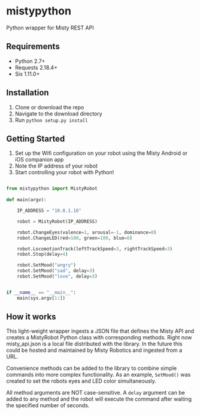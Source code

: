 # mistypython
Python wrapper for Misty REST API

## Requirements
* Python 2.7+
* Requests 2.18.4+
* Six 1.11.0+

## Installation
1. Clone or download the repo
1. Navigate to the download directory
1. Run `python setup.py install`


## Getting Started

1. Set up the Wifi configuration on your robot using the Misty Android or iOS companion app
1. Note the IP address of your robot
1. Start controlling your robot with Python!

```python

from mistypython import MistyRobot
    
def main(argv):

    IP_ADDRESS = "10.0.1.16"

    robot = MistyRobot(IP_ADDRESS)

    robot.ChangeEyes(valence=1, arousal=-1, dominance=0)
    robot.ChangeLED(red=100, green=100, blue=0)

    robot.LocomotionTrack(leftTrackSpeed=3, rightTrackSpeed=3)
    robot.Stop(delay=4)

    robot.SetMood("angry")
    robot.SetMood("sad", delay=3)
    robot.SetMood("love", delay=3)


if __name__ == "__main__":
    main(sys.argv[1:])
```

## How it works
This light-weight wrapper ingests a JSON file that defines the Misty API and creates a MistyRobot Python class with corresponding methods. Right now misty_api.json is a local file distributed with the library. In the future this could be hosted and maintained by Misty Robotics and ingested from a URL.

Convenience methods can be added to the library to combine simple commands into more complex functionality. As an example, `SetMood()` was created to set the robots eyes and LED color simultaneously.

All method arguments are NOT case-sensitive. A `delay` argument can be added to any method and the robot will execute the command after waiting the specified number of seconds.



